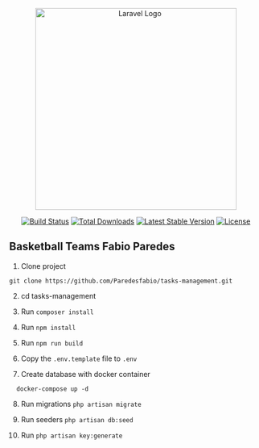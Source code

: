 <p align="center"><a href="https://laravel.com" target="_blank"><img src="https://raw.githubusercontent.com/laravel/art/master/logo-lockup/5%20SVG/2%20CMYK/1%20Full%20Color/laravel-logolockup-cmyk-red.svg" width="400" alt="Laravel Logo"></a></p>

<p align="center">
<a href="https://github.com/laravel/framework/actions"><img src="https://github.com/laravel/framework/workflows/tests/badge.svg" alt="Build Status"></a>
<a href="https://packagist.org/packages/laravel/framework"><img src="https://img.shields.io/packagist/dt/laravel/framework" alt="Total Downloads"></a>
<a href="https://packagist.org/packages/laravel/framework"><img src="https://img.shields.io/packagist/v/laravel/framework" alt="Latest Stable Version"></a>
<a href="https://packagist.org/packages/laravel/framework"><img src="https://img.shields.io/packagist/l/laravel/framework" alt="License"></a>
</p>

## Basketball Teams Fabio Paredes

1. Clone project
```
git clone https://github.com/Paredesfabio/tasks-management.git
```

2. cd tasks-management

3. Run ```composer install```

4. Run ```npm install```

5. Run ```npm run build```

6. Copy the ```.env.template``` file  to ```.env```

7. Create database with docker container
```
  docker-compose up -d
```

8. Run migrations ```php artisan migrate```

9. Run seeders ```php artisan db:seed```

10. Run ```php artisan key:generate```
